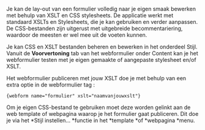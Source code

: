 Je kan de lay-out van een formulier volledig naar je eigen smaak
bewerken met behulp van XSLT en CSS stylesheets. De applicatie werkt met
standaard XSLTs en Stylesheets, die je kan gebruiken en verder
aanpassen. De CSS-bestanden zijn uitgerust met uitgebreide
becommentariering, waardoor de meesten er wel mee uit de voeten kunnen.

Je kan CSS en XSLT bestanden beheren en bewerken in het onderdeel Stijl.
Vanuit de **Voorvertoning** tab van het webformulier onder Content kan
je het webformulier testen met je eigen gemaakte of aangepaste
stylesheet en/of XSLT.

Het webformulier publiceren met jouw XSLT doe je met behulp van een
extra optie in de webformulier tag :

`{webform name="formulier" xslt="naamvanjouwxslt"}`

Om je eigen CSS-bestand te gebruiken moet deze worden gelinkt aan de web
template of webpagina waarop je het formulier gaat publiceren. Dit doe
je via het \*Stijl instellen... \*functie in het \*template \*of
\*webpagina \*menu.
